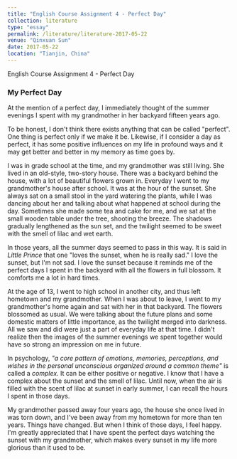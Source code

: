 ```yaml
---
title: "English Course Assignment 4 - Perfect Day"
collection: literature
type: "essay"
permalink: /literature/literature-2017-05-22
venue: "Qinxuan Sun"
date: 2017-05-22
location: "Tianjin, China"
---
```


English Course Assignment 4 - Perfect Day

### My Perfect Day

At the mention of a perfect day, I immediately thought of the summer evenings I spent with my grandmother in her backyard fifteen years ago.

To be honest, I don't think there exists anything that can be called "perfect". One thing is perfect only if we make it be. Likewise, if I consider a day as perfect, it has some positive influences on my life in profound ways and it may get better and better in my memory as time goes by.

I was in grade school at the time, and my grandmother was still living. She lived in an old-style, two-story house. There was a backyard behind the house, with a lot of beautiful flowers grown in. Everyday I went to my grandmother's house after school. It was at the hour of the sunset. She always sat on a small stool in the yard watering the plants, while I was dancing about her and talking about what happened at school during the day. Sometimes she made some tea and cake for me, and we sat at the small wooden table under the tree, shooting the breeze. The shadows gradually lengthened as the sun set, and the twilight seemed to be sweet with the smell of lilac and wet earth.

In those years, all the summer days seemed to pass in this way. It is said in *Little Prince* that one "loves the sunset, when he is really sad." I love the sunset, but I'm not sad. I love the sunset because it reminds me of the perfect days I spent in the backyard with all the flowers in full blossom. It comforts me a lot in hard times.

At the age of 13, I went to high school in another city, and thus left hometown and my grandmother. When I was about to leave, I went to my grandmother's home again and sat with her in that backyard. The flowers blossomed as usual. We were talking about the future plans and some domestic matters of little importance, as the twilight merged into darkness. All we saw and did were just a part of everyday life at that time. I didn't realize then the images of the summer evenings we spent together would have so strong an impression on me in future.

In psychology, *"a core pattern of emotions, memories, perceptions, and wishes in the personal unconscious organized around a common theme"* is called a *complex*. It can be either positive or negative. I know that I have a complex about the sunset and the smell of lilac. Until now, when the air is filled with the scent of lilac at sunset in early summer, I can recall the hours I spent in those days. 

My grandmother passed away four years ago, the house she once lived in was torn down, and I've been away from my hometown for more than ten years. Things have changed. But when I think of those days, I feel happy. I'm greatly appreciated that I have spent the perfect days watching the sunset with my grandmother, which makes every sunset in my life more glorious than it used to be.
